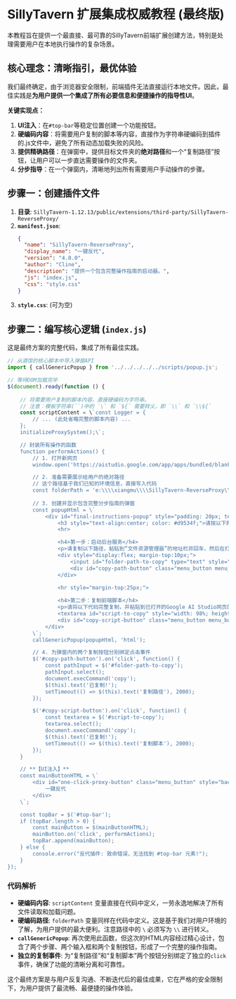 # SillyTavern 扩展集成权威教程 (最终版)

本教程旨在提供一个最直接、最可靠的SillyTavern前端扩展创建方法，特别是处理需要用户在本地执行操作的复杂场景。

## 核心理念：清晰指引，最优体验

我们最终确定，由于浏览器安全限制，前端插件无法直接运行本地文件。因此，最佳实践是**为用户提供一个集成了所有必要信息和便捷操作的指导性UI**。

**关键实现点：**

1.  **UI注入**：在`#top-bar`等稳定位置创建一个功能按钮。
2.  **硬编码内容**：将需要用户复制的脚本等内容，直接作为字符串硬编码到插件的.js文件中，避免了所有动态加载失败的风险。
3.  **提供精确路径**：在弹窗中，提供目标文件夹的**绝对路径**和一个“复制路径”按钮，让用户可以一步直达需要操作的文件夹。
4.  **分步指导**：在一个弹窗内，清晰地列出所有需要用户手动操作的步骤。

## 步骤一：创建插件文件

1.  **目录**: `SillyTavern-1.12.13/public/extensions/third-party/SillyTavern-ReverseProxy/`
2.  **`manifest.json`**:
    ```json
    {
      "name": "SillyTavern-ReverseProxy",
      "display_name": "一键反代",
      "version": "4.0.0",
      "author": "Cline",
      "description": "提供一个包含完整操作指南的启动器。",
      "js": "index.js",
      "css": "style.css"
    }
    ```
3.  **`style.css`**: (可为空)

## 步骤二：编写核心逻辑 (`index.js`)

这是最终方案的完整代码，集成了所有最佳实践。

```javascript
// 从酒馆的核心脚本中导入弹窗API
import { callGenericPopup } from '../../../../../scripts/popup.js';

// 等待DOM加载完毕
$(document).ready(function () {
    
    // 将需要用户复制的脚本内容，直接硬编码为字符串。
    // 注意：模板字符串(``)中的 `\` 和 `${` 需要转义，即 `\\` 和 `\\${`
    const scriptContent = \`const Logger = {
        // ... (此处省略完整的脚本内容) ...
    };
    initializeProxySystem();\`;

    // 封装所有操作的函数
    function performActions() {
        // 1. 打开新网页
        window.open('https://aistudio.google.com/app/apps/bundled/blank?showPreview=true&showCode=true', '_blank');

        // 2. 准备需要展示给用户的绝对路径
        // 这个路径基于我们已知的环境信息，直接写入代码
        const folderPath = 'e:\\\\xiangmu\\\\SillyTavern-ReverseProxy\\\\SillyTavern-1.12.13\\\\public\\\\extensions\\\\third-party\\\\SillyTavern-ReverseProxy\\\\fangdai';
        
        // 3. 创建并显示包含完整分步指南的弹窗
        const popupHtml = \`
            <div id="final-instructions-popup" style="padding: 20px; text-align: left; max-width: 600px; margin: auto;">
                <h3 style="text-align:center; color: #d9534f;">请按以下两步操作</h3>
                <hr>

                <h4>第一步：启动后台服务</h4>
                <p>请复制以下路径，粘贴到“文件资源管理器”的地址栏并回车，然后在打开的文件夹中双击运行 <strong>打开反代服务.bat</strong> 文件。</p>
                <div style="display:flex; margin-top:10px;">
                    <input id="folder-path-to-copy" type="text" style="width: 80%; font-family: monospace; padding: 5px;" value="\${folderPath}" readonly>
                    <div id="copy-path-button" class="menu_button menu_button_primary" style="margin-left:5px;">复制路径</div>
                </div>
                
                <hr style="margin-top:25px;">

                <h4>第二步：复制前端脚本</h4>
                <p>请将以下代码完整复制，并粘贴到已打开的Google AI Studio网页的左侧代码框中。</p>
                <textarea id="script-to-copy" style="width: 98%; height: 150px; margin: 10px auto; font-family: monospace; white-space: pre; overflow-wrap: normal; overflow-x: scroll;" readonly>\${scriptContent}</textarea>
                <div id="copy-script-button" class="menu_button menu_button_primary" style="display:block; text-align:center; margin:10px auto;">复制脚本</div>
            </div>
        \`;
        callGenericPopup(popupHtml, 'html');

        // 4. 为弹窗内的两个复制按钮分别绑定点击事件
        $('#copy-path-button').on('click', function() {
            const pathInput = $('#folder-path-to-copy');
            pathInput.select();
            document.execCommand('copy');
            $(this).text('已复制!');
            setTimeout(() => $(this).text('复制路径'), 2000);
        });

        $('#copy-script-button').on('click', function() {
            const textarea = $('#script-to-copy');
            textarea.select();
            document.execCommand('copy');
            $(this).text('已复制!');
            setTimeout(() => $(this).text('复制脚本'), 2000);
        });
    }

    // **【UI注入】**
    const mainButtonHTML = \`
        <div id="one-click-proxy-button" class="menu_button" style="background-color: #3498db; color: white; margin-left: 10px; padding: 5px 10px; border-radius: 5px; font-weight: bold; cursor: pointer;">
            一键反代
        </div>
    \`;

    const topBar = $('#top-bar');
    if (topBar.length > 0) {
        const mainButton = $(mainButtonHTML);
        mainButton.on('click', performActions);
        topBar.append(mainButton);
    } else {
        console.error("反代插件: 致命错误，无法找到 #top-bar 元素!");
    }
});
```

### 代码解析

*   **硬编码内容**: `scriptContent` 变量直接在代码中定义，一劳永逸地解决了所有文件读取和加载问题。
*   **硬编码路径**: `folderPath` 变量同样在代码中定义。这是基于我们对用户环境的了解，为用户提供的最大便利。注意路径中的 `\` 必须写为 `\\` 进行转义。
*   **`callGenericPopup`**: 再次使用此函数，但这次的HTML内容经过精心设计，包含了两个步骤、两个输入框和两个复制按钮，形成了一个完整的操作指南。
*   **独立的复制事件**: 为“复制路径”和“复制脚本”两个按钮分别绑定了独立的`click`事件，确保了功能的清晰分离和可靠性。

这个最终方案是与用户反复沟通、不断迭代后的最佳成果，它在严格的安全限制下，为用户提供了最流畅、最便捷的操作体验。
